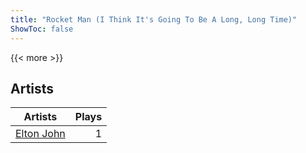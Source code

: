 ```yaml
---
title: "Rocket Man (I Think It's Going To Be A Long, Long Time)"
ShowToc: false
---
```


{{< more >}}

## Artists
Artists | Plays 
----- | -----: 
[Elton John](/artists/elton-john-5041) | 1

